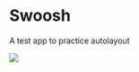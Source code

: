 # Swoosh
A test app to practice autolayout

![](https://media.giphy.com/media/1n98DCZErd0ss7Odk3/giphy.gif)


